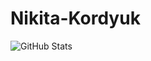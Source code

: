 # Nikita-Kordyuk

![GitHub Stats](https://github-readme-stats.vercel.app/api?username=Kyrylo-Usichenko&theme=radical)
